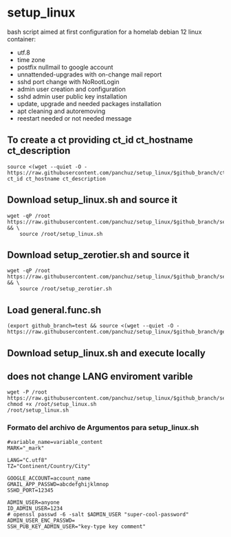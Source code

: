 # setup_linux
bash script aimed at first configuration for a homelab debian 12 linux container:
- utf.8
- time zone
- postfix nullmail to google account
- unnattended-upgrades with on-change mail report
- sshd port change with NoRootLogin
- admin user creation and configuration
- sshd admin user public key installation
- update, upgrade and needed packages installation
- apt cleaning and autoremoving
- reestart needed or not needed message


## To create a ct providing ct_id ct_hostname ct_description
```
source <(wget --quiet -O - https://raw.githubusercontent.com/panchuz/setup_linux/$github_branch/ct_create.sh) ct_id ct_hostname ct_description
```

## Download setup_linux.sh and source it
```
wget -qP /root https://raw.githubusercontent.com/panchuz/setup_linux/$github_branch/setup_linux.sh && \
    source /root/setup_linux.sh
```

## Download setup_zerotier.sh and source it
```
wget -qP /root https://raw.githubusercontent.com/panchuz/setup_linux/$github_branch/setup_zerotier.sh && \
	source /root/setup_zerotier.sh
```

## Load general.func.sh
```
(export github_branch=test && source <(wget --quiet -O - https://raw.githubusercontent.com/panchuz/setup_linux/$github_branch/general.func.sh))
```

## Download setup_linux.sh and execute locally
## does not change LANG enviroment varible
```
wget -P /root https://raw.githubusercontent.com/panchuz/setup_linux/$github_branch/setup_linux.sh 
chmod +x /root/setup_linux.sh
/root/setup_linux.sh
```

### Formato del archivo de Argumentos para setup_linux.sh
```
#variable_name=variable_content
MARK="_mark"

LANG="C.utf8"
TZ="Continent/Country/City"

GOOGLE_ACCOUNT=account_name
GMAIL_APP_PASSWD=abcdefghijklmnop
SSHD_PORT=12345

ADMIN_USER=anyone
ID_ADMIN_USER=1234
# openssl passwd -6 -salt $ADMIN_USER "super-cool-password"
ADMIN_USER_ENC_PASSWD=
SSH_PUB_KEY_ADMIN_USER="key-type key comment"
```
